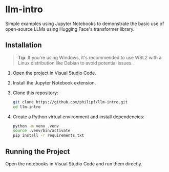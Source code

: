 # llm-intro

Simple examples using Jupyter Notebooks to demonstrate the basic use of open-source LLMs using Hugging Face's transformer library.

## Installation

> **Tip**: If you're using Windows, it's recommended to use WSL2 with a Linux distribution like Debian to avoid potential issues.

1. Open the project in Visual Studio Code.
2. Install the Jupyter Notebook extension.
3. Clone this repository:

   ```bash
   git clone https://github.com/philipf/llm-intro.git
   cd llm-intro
   ```

4. Create a Python virtual environment and install dependencies:

   ```bash
   python -m venv .venv
   source .venv/bin/activate
   pip install -r requirements.txt
   ```

## Running the Project
Open the notebooks in Visual Studio Code and run them directly.
